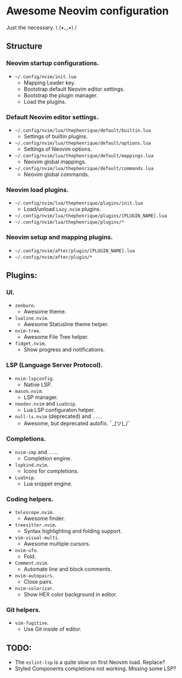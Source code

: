 # Awesome Neovim configuration

Just the necessary. \ (•◡•) /

## Structure

### Neovim startup configurations. 
- `~/.config/nvim/init.lua`
    - Mapping Leader key.
    - Bootstrap default Neovim editor settings.
    - Bootstrap the plugin manager.
    - Load the plugins.

### Default Neovim editor settings.
- `~/.config/nvim/lua/thephenrique/default/builtin.lua`
    - Settings of builtin plugins.
- `~/.config/nvim/lua/thephenrique/default/options.lua`
    - Settings of Neovim options.
- `~/.config/nvim/lua/thephenrique/default/mappings.lua`
    - Neovim global mappings.
- `~/.config/nvim/lua/thephenrique/default/commands.lua`
    - Neovim global commands.

### Neovim load plugins.
- `~/.config/nvim/lua/thephenrique/plugins/init.lua`
    - Load/unload `Lazy.nvim` plugins.
- `~/.config/nvim/lua/thephenrique/plugins/[PLUGIN_NAME].lua`
- `~/.config/nvim/lua/thephenrique/plugins/*`

### Neovim setup and mapping plugins.
- `~/.config/nvim/after/plugin/[PLUGIN_NAME].lua`
- `~/.config/nvim/after/plugin/*`

## Plugins:

### UI.

- `zenburn`.
    - Awesome theme.
- `lualine.nvim`.
    - Awesome Statusline theme helper.
- `nvim-tree`.
    - Awesome File Tree helper.
- `fidget.nvim`.
    - Show progress and notifications.

### LSP (Language Server Protocol).

- `nvim-lspconfig`.
    - Native LSP.
- `mason.nvim`.
    - LSP manager.
- `neodev.nvim` and `LuaSnip`.
    - Lua LSP configuraton helper.
- `null-ls.nvim` (deprecated) and `...`.
    - Awesome, but deprecated autofix. ¯\_(ツ)_/¯

### Completions.

- `nvim-cmp` and `...`.
    - Completion engine.
- `lspkind.nvim`.
    - Icons for completions.
- `LuaSnip`.
    - Lua snippet engine.

### Coding helpers.

- `telescope.nvim`.
    - Awesome finder.
- `treesitter.nvim`.
    - Syntax highlighting and folding support.
- `vim-visual-multi`.
    - Awesome multiple cursors.
- `nvim-ufo`.
    - Fold.
- `Comment.nvim`.
    - Automate line and block comments.
- `nvim-autopairs`.
    - Close pairs.
- `nvim-colorizar`.
    - Show HEX color background in editor.

### Git helpers.

- `vim-fugitive`.
    - Use Git inside of editor.

## TODO:

- The `eslint-lsp` is a quite slow on first Neovim load. Replace?
- Styled Components completions not working. Missing some LSP?
